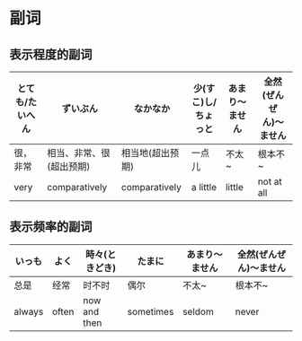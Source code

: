 # 副词

## 表示程度的副词

| とても/たいへん | ずいぶん | なかなか | 少(すこ)し/ちょっと | あまり〜ません | 全然(ぜんぜん)〜ません |
| --- | --- | --- | --- | --- | --- |
| 很，非常 | 相当、非常、很(超出预期) | 相当地(超出预期) | 一点儿 | 不太~ | 根本不~ |
| very | comparatively | comparatively | a little | little | not at all |

## 表示频率的副词

| いっも | よく | 時々(ときどき) | たまに | あまり〜ません | 全然(ぜんぜん)〜ません |
| --- | --- | --- | --- | --- | --- |
| 总是 | 经常 | 时不时 | 偶尔 | 不太~ | 根本不~ |
| always | often | now and then | sometimes | seldom | never |

